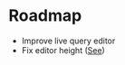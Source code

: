 # Roadmap

- Improve live query editor
- Fix editor height ([See](https://media.discordapp.net/attachments/970336701153177620/1155867669896122388/image.png))